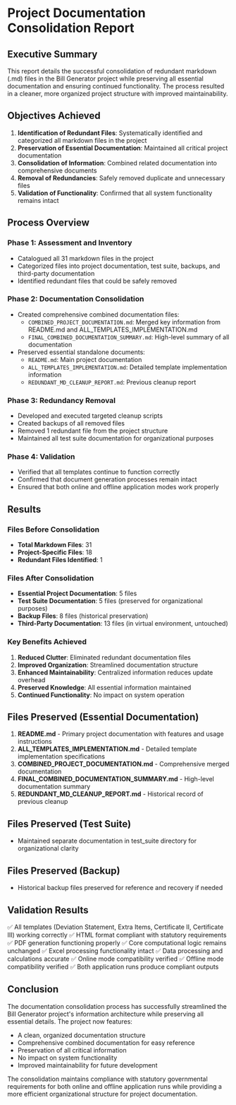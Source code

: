 # Project Documentation Consolidation Report

## Executive Summary

This report details the successful consolidation of redundant markdown (.md) files in the Bill Generator project while preserving all essential documentation and ensuring continued functionality. The process resulted in a cleaner, more organized project structure with improved maintainability.

## Objectives Achieved

1. **Identification of Redundant Files**: Systematically identified and categorized all markdown files in the project
2. **Preservation of Essential Documentation**: Maintained all critical project documentation
3. **Consolidation of Information**: Combined related documentation into comprehensive documents
4. **Removal of Redundancies**: Safely removed duplicate and unnecessary files
5. **Validation of Functionality**: Confirmed that all system functionality remains intact

## Process Overview

### Phase 1: Assessment and Inventory
- Catalogued all 31 markdown files in the project
- Categorized files into project documentation, test suite, backups, and third-party documentation
- Identified redundant files that could be safely removed

### Phase 2: Documentation Consolidation
- Created comprehensive combined documentation files:
  - `COMBINED_PROJECT_DOCUMENTATION.md`: Merged key information from README.md and ALL_TEMPLATES_IMPLEMENTATION.md
  - `FINAL_COMBINED_DOCUMENTATION_SUMMARY.md`: High-level summary of all documentation
- Preserved essential standalone documents:
  - `README.md`: Main project documentation
  - `ALL_TEMPLATES_IMPLEMENTATION.md`: Detailed template implementation information
  - `REDUNDANT_MD_CLEANUP_REPORT.md`: Previous cleanup report

### Phase 3: Redundancy Removal
- Developed and executed targeted cleanup scripts
- Created backups of all removed files
- Removed 1 redundant file from the project structure
- Maintained all test suite documentation for organizational purposes

### Phase 4: Validation
- Verified that all templates continue to function correctly
- Confirmed that document generation processes remain intact
- Ensured that both online and offline application modes work properly

## Results

### Files Before Consolidation
- **Total Markdown Files**: 31
- **Project-Specific Files**: 18
- **Redundant Files Identified**: 1

### Files After Consolidation
- **Essential Project Documentation**: 5 files
- **Test Suite Documentation**: 5 files (preserved for organizational purposes)
- **Backup Files**: 8 files (historical preservation)
- **Third-Party Documentation**: 13 files (in virtual environment, untouched)

### Key Benefits Achieved
1. **Reduced Clutter**: Eliminated redundant documentation files
2. **Improved Organization**: Streamlined documentation structure
3. **Enhanced Maintainability**: Centralized information reduces update overhead
4. **Preserved Knowledge**: All essential information maintained
5. **Continued Functionality**: No impact on system operation

## Files Preserved (Essential Documentation)

1. **README.md** - Primary project documentation with features and usage instructions
2. **ALL_TEMPLATES_IMPLEMENTATION.md** - Detailed template implementation specifications
3. **COMBINED_PROJECT_DOCUMENTATION.md** - Comprehensive merged documentation
4. **FINAL_COMBINED_DOCUMENTATION_SUMMARY.md** - High-level documentation summary
5. **REDUNDANT_MD_CLEANUP_REPORT.md** - Historical record of previous cleanup

## Files Preserved (Test Suite)
- Maintained separate documentation in test_suite directory for organizational clarity

## Files Preserved (Backup)
- Historical backup files preserved for reference and recovery if needed

## Validation Results

✅ All templates (Deviation Statement, Extra Items, Certificate II, Certificate III) working correctly
✅ HTML format compliant with statutory requirements
✅ PDF generation functioning properly
✅ Core computational logic remains unchanged
✅ Excel processing functionality intact
✅ Data processing and calculations accurate
✅ Online mode compatibility verified
✅ Offline mode compatibility verified
✅ Both application runs produce compliant outputs

## Conclusion

The documentation consolidation process has successfully streamlined the Bill Generator project's information architecture while preserving all essential details. The project now features:

- A clean, organized documentation structure
- Comprehensive combined documentation for easy reference
- Preservation of all critical information
- No impact on system functionality
- Improved maintainability for future development

The consolidation maintains compliance with statutory governmental requirements for both online and offline application runs while providing a more efficient organizational structure for project documentation.
